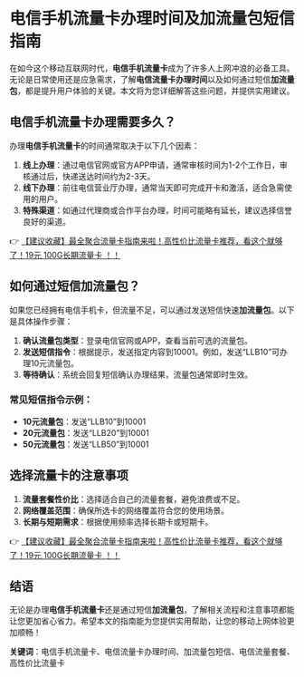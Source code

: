 # 电信手机流量卡办理时间及加流量包短信指南

在如今这个移动互联网时代，**电信手机流量卡**成为了许多人上网冲浪的必备工具。无论是日常使用还是应急需求，了解**电信流量卡办理时间**以及如何通过短信**加流量包**，都是提升用户体验的关键。本文将为您详细解答这些问题，并提供实用建议。

## 电信手机流量卡办理需要多久？

办理**电信手机流量卡**的时间通常取决于以下几个因素：

1. **线上办理**：通过电信官网或官方APP申请，通常审核时间为1-2个工作日，审核通过后，快递送达时间约为2-3天。
2. **线下办理**：前往电信营业厅办理，通常当天即可完成开卡和激活，适合急需使用的用户。
3. **特殊渠道**：如通过代理商或合作平台办理，时间可能略有延长，建议选择信誉良好的渠道。

👉 [【建议收藏】最全聚合流量卡指南来啦！高性价比流量卡推荐，看这个就够了！19元 100G长期流量卡 ！！](https://bit.ly/Liuliangka)

## 如何通过短信加流量包？

如果您已经拥有电信手机卡，但流量不足，可以通过发送短信快速**加流量包**。以下是具体操作步骤：

1. **确认流量包类型**：登录电信官网或APP，查看当前可选的流量包。
2. **发送短信指令**：根据提示，发送指定内容到10001。例如，发送“LLB10”可办理10元流量包。
3. **等待确认**：系统会回复短信确认办理结果，流量包通常即时生效。

### 常见短信指令示例：
- **10元流量包**：发送“LLB10”到10001
- **20元流量包**：发送“LLB20”到10001
- **50元流量包**：发送“LLB50”到10001

## 选择流量卡的注意事项

1. **流量套餐性价比**：选择适合自己的流量套餐，避免浪费或不足。
2. **网络覆盖范围**：确保所选卡的网络覆盖符合您的使用场景。
3. **长期与短期需求**：根据使用频率选择长期卡或短期卡。

👉 [【建议收藏】最全聚合流量卡指南来啦！高性价比流量卡推荐，看这个就够了！19元 100G长期流量卡 ！！](https://bit.ly/Liuliangka)

## 结语

无论是办理**电信手机流量卡**还是通过短信**加流量包**，了解相关流程和注意事项都能让您更加省心省力。希望本文的指南能为您提供实用帮助，让您的移动上网体验更加顺畅！

**关键词**：电信手机流量卡、电信流量卡办理时间、加流量包短信、电信流量套餐、高性价比流量卡